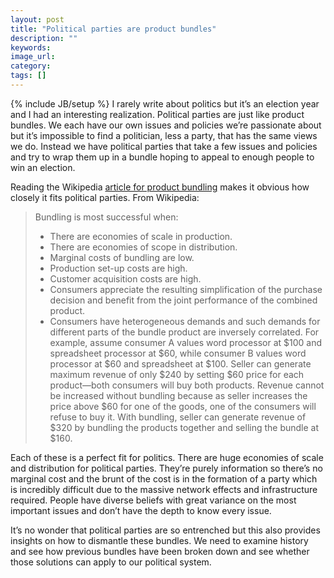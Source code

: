 ```yaml
---
layout: post
title: "Political parties are product bundles"
description: ""
keywords:
image_url:
category:
tags: []
---
```

{% include JB/setup %}
I rarely write about politics but it’s an election year and I had an interesting realization. Political parties are just like product bundles. We each have our own issues and policies we’re passionate about but it’s impossible to find a politician, less a party, that has the same views we do. Instead we have political parties that take a few issues and policies and try to wrap them up in a bundle hoping to appeal to enough people to win an election.

Reading the Wikipedia [article for product bundling](https://en.wikipedia.org/wiki/Product_bundling) makes it obvious how closely it fits political parties. From Wikipedia:

<blockquote>
Bundling is most successful when:
<ul>
<li>There are economies of scale in production.</li>
<li>There are economies of scope in distribution.</li>
<li>Marginal costs of bundling are low.</li>
<li>Production set-up costs are high.</li>
<li>Customer acquisition costs are high.</li>
<li>Consumers appreciate the resulting simplification of the purchase decision and benefit from the joint performance of the combined product.</li>
<li>Consumers have heterogeneous demands and such demands for different parts of the bundle product are inversely correlated. For example, assume consumer A values word processor at $100 and spreadsheet processor at $60, while consumer B values word processor at $60 and spreadsheet at $100. Seller can generate maximum revenue of only $240 by setting $60 price for each product—both consumers will buy both products. Revenue cannot be increased without bundling because as seller increases the price above $60 for one of the goods, one of the consumers will refuse to buy it. With bundling, seller can generate revenue of $320 by bundling the products together and selling the bundle at $160.</li>
</ul>
</blockquote>

Each of these is a perfect fit for politics. There are huge economies of scale and distribution for political parties. They’re purely information so there’s no marginal cost and the brunt of the cost is in the formation of a party which is incredibly difficult due to the massive network effects and infrastructure required. People have diverse beliefs with great variance on the most important issues and don’t have the depth to know every issue.

It’s no wonder that political parties are so entrenched but this also provides insights on how to dismantle these bundles. We need to examine history and see how previous bundles have been broken down and see whether those solutions can apply to our political system.
